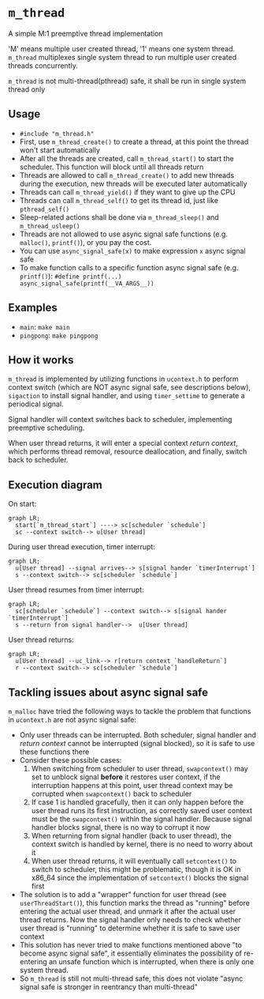 # `m_thread`
A simple M:1 preemptive thread implementation

'M' means multiple user created thread, '1' means one system thread. `m_thread` multiplexes single system thread to 
run multiple user created threads concurrently.

`m_thread` is not multi-thread(pthread) safe, it shall be run in single system thread only 

## Usage
- `#include "m_thread.h"`
- First, use `m_thread_create()` to create a thread, at this point the thread won't start automatically
- After all the threads are created, call `m_thread_start()` to start the scheduler. This function will block until all 
threads return
- Threads are allowed to call `m_thread_create()` to add new threads during the execution, new threads will be executed
later automatically
- Threads can call `m_thread_yield()` if they want to give up the CPU
- Threads can call `m_thread_self()` to get its thread id, just like `pthread_self()`
- Sleep-related actions shall be done via `m_thread_sleep()` and `m_thread_usleep()`
- Threads are not allowed to use async signal safe functions (e.g. `malloc()`, `printf()`), or you pay the cost.
- You can use `async_signal_safe(x)` to make expression `x` async signal safe
- To make function calls to a specific function async signal safe (e.g. `printf()`): `#define printf(...) async_signal_safe(printf(__VA_ARGS__))`

## Examples
- `main`: `make main`
- `pingpong`: `make pingpong`

## How it works
`m_thread` is implemented by utilizing functions in `ucontext.h` to perform context switch (which are NOT async signal 
safe, see descriptions below), `sigaction` to install signal handler, and using `timer_settime` to generate a 
periodical signal. 

Signal handler will context switches back to scheduler, implementing preemptive scheduling.

When user thread returns, it will enter a special context *return context*, which performs thread removal, resource 
deallocation, and finally, switch back to scheduler.

## Execution diagram

On start:

```mermaid
graph LR;
  start[`m_thread_start`] ----> sc[scheduler `schedule`]
  sc --context switch--> u[User thread]
```

During user thread execution, timer interrupt:

```mermaid
graph LR;
  u[User thread] --signal arrives--> s[signal hander `timerInterrupt`] 
  s --context switch--> sc[scheduler `schedule`]
```

User thread resumes from timer interrupt: 

```mermaid
graph LR;
  sc[scheduler `schedule`] --context switch--> s[signal hander `timerInterrupt`] 
  s --return from signal handler-->  u[User thread]
```

User thread returns:

```mermaid
graph LR;
  u[User thread] --uc_link--> r[return context `handleReturn`] 
  r --context switch--> sc[scheduler `schedule`]
```

## Tackling issues about async signal safe
`m_malloc` have tried the following ways to tackle the problem that functions in `ucontext.h` are not async signal
safe:
- Only user threads can be interrupted. Both scheduler, signal handler and *return context* cannot be interrupted 
(signal blocked), so it is safe to use these functions there
- Consider these possible cases:
  1. When switching from scheduler to user thread, `swapcontext()` may set to unblock signal **before** it restores user 
  context, if the interruption happens at this point, user thread context may be corrupted when `swapcontext()` back to 
  scheduler
  2. If case 1 is handled gracefully, then it can only happen before the user thread runs its first instruction, as correctly saved
  user context must be the `swapcontext()` within the signal handler. Because signal handler blocks signal, there is no way 
  to corrupt it now
  3. When returning from signal handler (back to user thread), the context switch is handled by kernel, there is no need
  to worry about it
  4. When user thread returns, it will eventually call `setcontext()` to switch to scheduler, this might be problematic,
  though it is OK in x86_64 since the implementation of `setcontext()` blocks the signal first
- The solution is to add a "wrapper" function for user thread (see `userThreadStart()`), this function marks the thread
as "running" before entering the actual user thread, and unmark it after the actual user thread returns. Now the signal handler only
needs to check whether user thread is "running" to determine whether it is safe to save user context
- This solution has never tried to make functions mentioned above "to become async signal safe", it essentially eliminates
the possibility of re-entering an unsafe function which is interrupted, when there is only one system thread. 
- So `m_thread` is still not multi-thread safe, this does not violate "async signal safe is stronger in reentrancy than multi-thread" 

  
